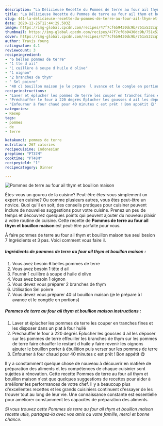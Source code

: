 ```yaml
---
description: "La Délicieuse Recette du Pommes de terre au four ail thym et bouillon maison"
title: "La Délicieuse Recette du Pommes de terre au four ail thym et bouillon maison"
slug: 441-la-delicieuse-recette-du-pommes-de-terre-au-four-ail-thym-et-bouillon-maison
date: 2020-12-26T12:44:29.503Z
image: https://img-global.cpcdn.com/recipes/47f7cf6b9430dc9b/751x532cq70/pommes-de-terre-au-four-ail-thym-et-bouillon-maison-photo-principale-de-la-recette.jpg
thumbnail: https://img-global.cpcdn.com/recipes/47f7cf6b9430dc9b/751x532cq70/pommes-de-terre-au-four-ail-thym-et-bouillon-maison-photo-principale-de-la-recette.jpg
cover: https://img-global.cpcdn.com/recipes/47f7cf6b9430dc9b/751x532cq70/pommes-de-terre-au-four-ail-thym-et-bouillon-maison-photo-principale-de-la-recette.jpg
author: Travis Young
ratingvalue: 4.1
reviewcount: 3
recipeingredient:
- "6 belles pommes de terre"
- "1 tte d ail"
- "1 cuillère à soupe d huile d olive"
- "1 oignon"
- "2 branches de thym"
- " Sel poivre"
- "40 cl bouillon maison je le prpare  l avance et le congle en portions"
recipeinstructions:
- "Laver et éplucher les pommes de terre les couper en tranches fines et les disposer dans un plat à four huilé"
- "Préchauffer le four à 220 degrés Éplucher les gousses d ail les déposer sur les pommes de terre effeuiller les branches de thym sur les pommes de terre faire chauffer le restant d huile y faire revenir les oignons ajouter le bouillon porter à ébullition puis verser sur les pommes de terre"
- "Enfourner à four chaud pour 40 minutes c est prêt ! Bon appétit 😋"
categories:
- Resep
tags:
- pommes
- de
- terre

katakunci: pommes de terre 
nutrition: 267 calories
recipecuisine: Indonesian
preptime: "PT37M"
cooktime: "PT48M"
recipeyield: "1"
recipecategory: Dinner

---
```



![Pommes de terre au four ail thym et bouillon maison](https://img-global.cpcdn.com/recipes/47f7cf6b9430dc9b/751x532cq70/pommes-de-terre-au-four-ail-thym-et-bouillon-maison-photo-principale-de-la-recette.jpg)

Êtes-vous un gourou de la cuisine? Peut-être êtes-vous simplement un expert en cuisine? Ou comme plusieurs autres, vous êtes peut-être un novice. Quoi qu'il en soit, des conseils pratiques pour cuisiner peuvent inclure de nouvelles suggestions pour votre cuisine. Prenez un peu de temps et découvrez quelques points qui peuvent ajouter du nouveau plaisir à votre routine de cuisine. Cette recette de <strong> Pommes de terre au four ail thym et bouillon maison </strong> est peut-être parfaite pour vous.

<!--inarticleads1-->

À faire pommes de terre au four ail thym et bouillon maison tue seul besion 7 Ingrédients et 3 pas. Voici comment vous faire il.

##### Ingrédients de pommes de terre au four ail thym et bouillon maison :

1. Vous avez besoin 6 belles pommes de terre
1. Vous avez besoin 1 tête d ail
1. Fournir 1 cuillère à soupe d huile d olive
1. Vous avez besoin 1 oignon
1. Vous devez vous préparer 2 branches de thym
1. Utilisation  Sel poivre
1. Vous devez vous préparer 40 cl bouillon maison (je le prépare à l avance et le congèle en portions)




<!--inarticleads2-->

##### Pommes de terre au four ail thym et bouillon maison instructions :

1. Laver et éplucher les pommes de terre les couper en tranches fines et les disposer dans un plat à four huilé
1. Préchauffer le four à 220 degrés Éplucher les gousses d ail les déposer sur les pommes de terre effeuiller les branches de thym sur les pommes de terre faire chauffer le restant d huile y faire revenir les oignons ajouter le bouillon porter à ébullition puis verser sur les pommes de terre
1. Enfourner à four chaud pour 40 minutes c est prêt ! Bon appétit 😋




<!--inarticleads1-->

<p>
Il y a constamment quelque chose de nouveau à découvrir en matière de préparation des aliments et les compétences de chaque cuisinier sont sujettes à rénovation. Cette recette Pommes de terre au four ail thym et bouillon maison n'est que quelques suggestions de recettes pour aider à améliorer les performances de votre chef. Il y a beaucoup plus d'excellentes recettes et les grands cuisiniers continuent d'essayer de les trouver tout au long de leur vie. Une connaissance constante est essentielle pour améliorer constamment les capacités de préparation des aliments.
</p>

<p>
<i>Si vous trouvez cette Pommes de terre au four ail thym et bouillon maison recette utile, partagez-la avec vos amis ou votre famille, merci et bonne chance.</i>
</p>
